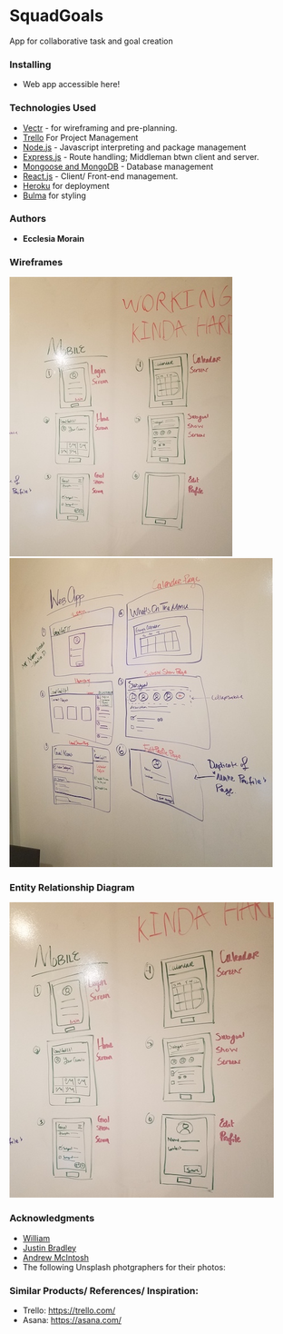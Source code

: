 # SquadGoals
App for collaborative task and goal creation


### Installing
 - Web app accessible here! 

### Technologies Used
- [Vectr](http://vectr.com) - for wireframing and pre-planning.
- [Trello](https://trello.com/b/4UXOAV53/squadgoalsapp) For Project Management
- [Node.js](https://nodejs.org/en/) - Javascript interpreting and package management
- [Express.js](https://expressjs.com/) - Route handling; Middleman btwn client and server.
- [Mongoose and MongoDB](https://mongoosejs.com/) - Database management
- [React.js](https://reactjs.org/) - Client/ Front-end management.
- [Heroku](http://heroku.com) for deployment
- [Bulma](https://bulma.io/) for styling 


### Authors

* **Ecclesia Morain** 

### Wireframes
![Web](/images/wireframe1.jpg)
![Web continued](/images/wireframe2.jpg)


### Entity Relationship Diagram 
![Mobile](/images/wireframe3.jpg)


### Acknowledgments
* [William](https://github.com/wsnjie)
* [Justin Bradley](https://github.com/JustinBradley9)
* [Andrew McIntosh](https://github.com/andrewbmcintosh)
* The following Unsplash photgraphers for their photos: 


### Similar Products/ References/ Inspiration: 
- Trello: https://trello.com/
- Asana: https://asana.com/
